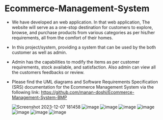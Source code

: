 ﻿# Ecommerce-Management-System

- We have developed an web application. In that web application, The website will serve as a one-stop destination for customers to explore, browse, and purchase products from various categories as per his/her requirements, all from the comfort of their homes.

- In this project/system, providing a system that can be used by the both customer as well as admin.

-  Admin has the capabilities to modify the items as per customer requirements, stock available, and satisfaction. Also admin can view all the customers feedbacks or review.

- Please find the UML diagrams and Software Requirements Specification (SRS) documentation for the Ecommerce Management System via the following link: https://github.com/manan-doshi/Ecommerce-Management-System-BMP

  ![Screenshot 2023-12-07 181458](https://github.com/manan-doshi/Ecommerce-Management-System/assets/135494066/60005c85-d7ac-4f08-895f-c34d3afc59bd)
  ![image](https://github.com/manan-doshi/Ecommerce-Management-System/assets/135494066/b9775f41-1f18-4433-bdd5-309e92ce050c)
  ![image](https://github.com/manan-doshi/Ecommerce-Management-System/assets/135494066/2cd1870a-e78d-4c99-9cae-2b0ef364f8cd)
  ![image](https://github.com/manan-doshi/Ecommerce-Management-System/assets/135494066/29b70c7c-9d45-4ab3-aae1-ca176231771e)
  ![image](https://github.com/manan-doshi/Ecommerce-Management-System/assets/135494066/c90ec042-f7bb-4064-94ea-1eb5d35c4252)
  ![image](https://github.com/manan-doshi/Ecommerce-Management-System/assets/135494066/43ec073a-dd44-4cd9-a248-b257eb8be447)
  ![image](https://github.com/manan-doshi/Ecommerce-Management-System/assets/135494066/3e166b44-a778-4627-8be5-82f2093a8141)
  ![image](https://github.com/manan-doshi/Ecommerce-Management-System/assets/135494066/547d652c-5d47-455e-8c16-03b6ac0a261c)
